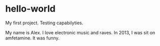 # hello-world
My first project. Testing capabilyties.

My name is Alex. 
I love electronic music and raves. 
In 2013, I was sit on amfetamine. 
It was funny.

